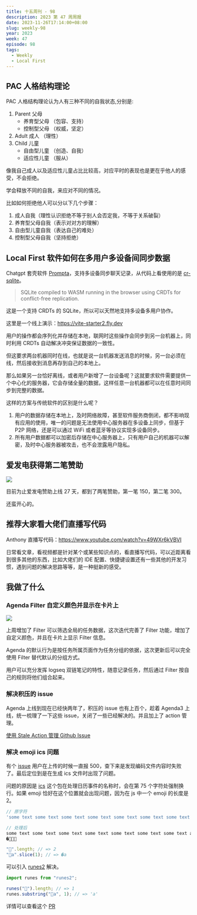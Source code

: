 ```yaml
---
title: 十五周刊 - 98
description: 2023 第 47 周周报
date: 2023-11-26T17:14:00+08:00
slug: weekly-98
year: 2023
week: 47
episode: 98
tags:
  - Weekly
  - Local First
---
```




## PAC 人格结构理论

PAC 人格结构理论认为人有三种不同的自我状态,分别是:

1. Parent 父母
   - 养育型父母 （包容、支持）
   - 控制型父母 （权威，坚定）
2. Adult 成人 （理性）
3. Child 儿童
   - 自由型儿童 （创造、自我）
   - 适应性儿童 （服从）

像我自己成人以及适应性儿童占比比较高，对应平时的表现也是更在乎他人的感受，不会拒绝。

学会释放不同的自我，来应对不同的情况。

比如如何拒绝他人可以分以下几个步骤：

1. 成人自我（理性认识拒绝不等于别人会否定我，不等于关系破裂）
2. 养育型父母自我（表示对对方的理解）
3. 自由型儿童自我（表达自己的难处）
4. 控制型父母自我（坚持拒绝）

## Local First 软件如何在多用户多设备间同步数据

Chatgpt 套壳软件 [Prompta](https://github.com/iansinnott/prompta)，支持多设备同步聊天记录，从代码上看使用的是 [cr-sqlite](https://github.com/vlcn-io/cr-sqlite)。

> SQLite compiled to WASM running in the browser using CRDTs for conflict-free replication.

这是一个支持 CRDTs 的 SQLite，所以可以天然地支持多设备多用户协作。

这里是一个线上演示：https://vite-starter2.fly.dev

[](https://www.youtube.com/watch?v=QJBQLYmXReI)

用户的操作都会序列化并存储在本地，联网时这些操作会同步到另一台机器上，同时利用 CRDTs 自动解决冲突保证数据的一致性。

但这要求两台机器同时在线，也就是说一台机器发送消息的时候，另一台必须在线，然后接收到消息再存到自己的本地上。

那么如果另一台恰好离线，或者用户新增了一台设备呢？这就要求软件需要提供一个中心化的服务器，它会存储全量的数据，这样任意一台机器都可以在任意时间同步到完整的数据。

这样的方案与传统软件的区别是什么呢？

1. 用户的数据存储在本地上，及时网络故障，甚至软件服务商倒闭，都不影响现有应用的使用，唯一的问题是无法使用中心服务器在多设备上同步，但基于 P2P 网络，还是可以通过 WiFi 或者蓝牙等协议实现多设备同步。
2. 所有用户数据都可以加密后存储在中心服务器上，只有用户自己的机器可以解密，及时中心服务器被攻击，也不会泄露用户隐私。

## 爱发电获得第二笔赞助

![](https://pocket.haydenhayden.com/blog/202311261915636.png?x-oss-process=image/resize,w_400,m_lfit)

目前为止爱发电赞助上线 27 天，都到了两笔赞助，第一笔 150，第二笔 300。

还蛮开心的。

## 推荐大家看大佬们直播写代码

Anthony 直播写代码：https://www.youtube.com/watch?v=49WXr6kVBVI

日常看文章，看视频都是针对某个或某些知识点的，看直播写代码，可以近距离看到很多其他的东西，比如大佬们的 IDE 配置、快捷键设置还有一些其他的开发习惯，遇到问题的解决思路等等，是一种挺新的感受。

## 我做了什么

### Agenda Filter 自定义颜色并显示在卡片上

![](https://pocket.haydenhayden.com/blog/202311261926128.png?x-oss-process=image/resize,w_400,m_lfit)

上周增加了 Filter 可以筛选全局的任务数据，这次迭代完善了 Filter 功能，增加了自定义颜色，并且在卡片上显示 Filter 信息。

Agenda 的默认行为是按任务所属页面作为任务分组的依据，这次更新后可以完全使用 Filter 替代默认的分组方式。

用户可以充分发挥 logseq 双链笔记的特性，随意记录任务，然后通过 Filter 按自己的规则将他们组合起来。

### 解决积压的 issue

Agenda 上线到现在已经快两年了，积压的 issue 也有上百个，趁着 Agenda3 上线，统一梳理了一下这些 issue，关闭了一些已经解决的。并且加上了 action 管理。

[使用 Stale Action 管理 Github Issue](/posts/stale-action)

### 解决 emoji ics 问题

有个 [issue](https://github.com/haydenull/logseq-plugin-agenda/issues/254) 用户在上传的时候一直报 500，查下来是发现编码文件内容时失败了。最后定位到是在生成 ics 文件时出现了问题。

问题的原因是 [ics](https://github.com/adamgibbons/ics) 这个包在处理日历事件的名称时，会在第 75 个字符处强制换行。如果 emoji 恰好在这个位置就会出现问题，因为在 js 中一个 emoji 的长度是 2。

```js
// 原字符
'some text some text some text some text some text some text some text abc 🍅🍅🍅🍅'

// 处理后
some text some text some text some text some text some text some text abc �
�🍅🍅🍅
```

```js
"🍅".length; // => 2
"🍅a".slice(1); // => �a
```

可以引入 [runes2](https://www.npmjs.com/package/runes2) 解决。

```js
import runes from "runes2";

runes("🍅").length; // => 1
runes.substring("🍅a", 1); // => 'a'
```

详情可以查看这个 [PR](https://github.com/adamgibbons/ics/pull/258)
